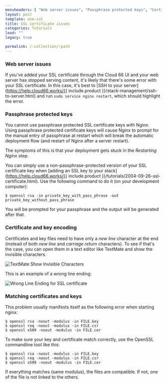 ```yaml
---
menuheaders: [ "Web server issues", "Passphrase protected keys", "Certificate and key encoding", "Matching certificates and keys" ]
layout: post
template: one-col
title: SSL certificate issues
categories: Tutorials
lead: ""
legacy: true

permalink: /:collection/:path
---
```










### Web server issues

If you've added your SSL certificate through the Cloud 66 UI and your web server has stopped serving content, it's likely that there's some error with your SSL certificate. In this case, it's best to [SSH to your server](https://help.cloud66.works/{{ include.product }}/stack-management/ssh-to-server.html) and run `sudo service nginx restart`, which should highlight the error.






### Passphrase protected keys

You cannot use passphrase protected SSL certificate keys with Nginx. Using passphrase protected certificate keys will cause Nginx to prompt for the manual entry of passphrase at restart which will break the automatic deployment flow (and restart of Nginx after a server restart).

The symptoms of this is that your deployment gets stuck in the _Restarting Nginx_ step.

You can simply use a non-passphrase-protected version of your SSL certificate key when [adding an SSL key to your stack](https://help.cloud66.works/{{ include.product }}/tutorials/2004-09-26-ssl-certificate.html). Use the following command to do it (on your development computer):





```
$ openssl rsa -in private_key_with_pass_phrase -out private_key_without_pass_phrase
```





You will be prompted for your passphrase and the output will be generated after that.






### Certificate and key encoding

Certificates and key files need to have only a _new line_ character at the end (instead of both _new line_ and _carriage return_ characters). To see if that's the case, you can open them in a text editor like TextMate and show the invisible characters.  

![TextMate Show Invisible Characters](http://assets.cloud66.com/help/images/show_invisible_characters_textmate.png)

This is an example of a wrong line ending:

![Wrong Line Ending for SSL certificate](http://assets.cloud66.com/help/images/wrong_encoding_of_ssl_certificate.png)






### Matching certificates and keys

This problem usually manifests itself as the following error when starting nginx:





```
$ openssl rsa -noout -modulus -in FILE.key
$ openssl req -noout -modulus -in FILE.csr
$ openssl x509 -noout -modulus -in FILE.cer
```





To make sure your key and certificate match correctly, use the OpenSSL commandline tool like this:





```
$ openssl rsa -noout -modulus -in FILE.key
$ openssl req -noout -modulus -in FILE.csr
$ openssl x509 -noout -modulus -in FILE.cer
```





If everything matches (same modulus), the files are compatible. If not, one of the file is not linked to the others.

